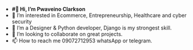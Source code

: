 - **#👋 Hi, I’m Pwaveino Clarkson**
- 👀 I’m interested in Ecommerce, Entrepreneurship, Healthcare and cyber security
- 🌱 I’m a Designer & Python developer, Django is my strongest skill.
- 💞️ I’m looking to collaborate on great projects.
- 📫 How to reach me 09072712953 whatsApp or telegram.

<!---
Veino/Veino is a ✨ special ✨ repository because its `README.md` (this file) appears on your GitHub profile.
You can click the Preview link to take a look at your changes.
--->
